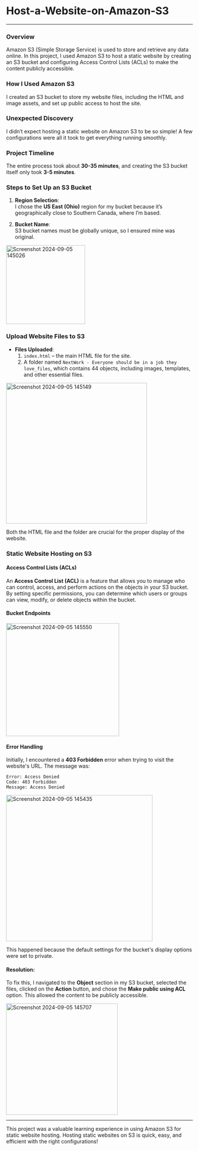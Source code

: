 # Host-a-Website-on-Amazon-S3

---

### Overview
Amazon S3 (Simple Storage Service) is used to store and retrieve any data online. In this project, I used Amazon S3 to host a static website by creating an S3 bucket and configuring Access Control Lists (ACLs) to make the content publicly accessible.

### How I Used Amazon S3
I created an S3 bucket to store my website files, including the HTML and image assets, and set up public access to host the site.

### Unexpected Discovery
I didn’t expect hosting a static website on Amazon S3 to be so simple! A few configurations were all it took to get everything running smoothly.

### Project Timeline
The entire process took about **30-35 minutes**, and creating the S3 bucket itself only took **3-5 minutes**.

### Steps to Set Up an S3 Bucket

1. **Region Selection**:  
   I chose the **US East (Ohio)** region for my bucket because it’s geographically close to Southern Canada, where I’m based.
   
2. **Bucket Name**:  
   S3 bucket names must be globally unique, so I ensured mine was original.
   
<img width="213" alt="Screenshot 2024-09-05 145026" src="https://github.com/user-attachments/assets/57694303-39fd-410b-9b54-51e7a53f5ade">

### Upload Website Files to S3

- **Files Uploaded**:
  1. `index.html` – the main HTML file for the site.
  2. A folder named `NextWork - Everyone should be in a job they love_files`, which contains 44 objects, including images, templates, and other essential files.
 
<img width="380" alt="Screenshot 2024-09-05 145149" src="https://github.com/user-attachments/assets/bf8cc007-6ea2-4c58-b780-248669f08cc1">

Both the HTML file and the folder are crucial for the proper display of the website.

### Static Website Hosting on S3

#### Access Control Lists (ACLs)

An **Access Control List (ACL)** is a feature that allows you to manage who can control, access, and perform actions on the objects in your S3 bucket. By setting specific permissions, you can determine which users or groups can view, modify, or delete objects within the bucket.

#### Bucket Endpoints

<img width="305" alt="Screenshot 2024-09-05 145550" src="https://github.com/user-attachments/assets/8f697d11-8173-4be7-9f6c-88c3402aae67">

#### Error Handling

Initially, I encountered a **403 Forbidden** error when trying to visit the website's URL. The message was:

```
Error: Access Denied
Code: 403 Forbidden
Message: Access Denied
```

<img width="395" alt="Screenshot 2024-09-05 145435" src="https://github.com/user-attachments/assets/1ffa34be-7d16-4cde-b2ec-230ea2d5ae0c">

This happened because the default settings for the bucket's display options were set to private.

#### Resolution:

To fix this, I navigated to the **Object** section in my S3 bucket, selected the files, clicked on the **Action** button, and chose the **Make public using ACL** option. This allowed the content to be publicly accessible.

<img width="301" alt="Screenshot 2024-09-05 145707" src="https://github.com/user-attachments/assets/3ca92425-33d0-4225-9c01-3b44df6c7b33">

---

This project was a valuable learning experience in using Amazon S3 for static website hosting. Hosting static websites on S3 is quick, easy, and efficient with the right configurations!
